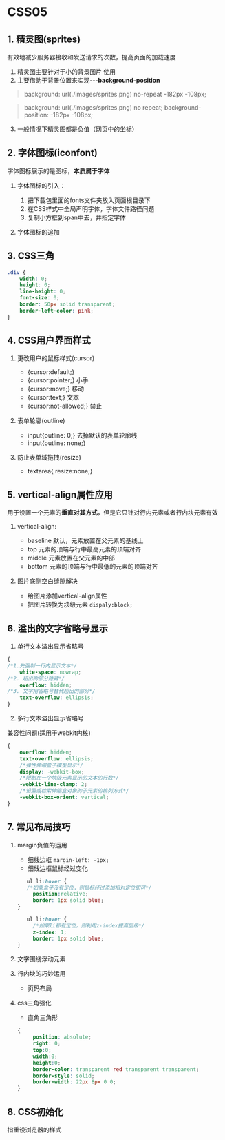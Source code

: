 # CSS05

## 1. 精灵图(sprites)

有效地减少服务器接收和发送请求的次数，提高页面的加载速度

1. 精灵图主要针对于小的背景图片 使用
2. 主要借助于背景位置来实现---**background-position**

> background: url(./images/sprites.png) no-repeat -182px -108px;

> background: url(./images/sprites.png) no repeat;
> background-position: -182px -108px;

3. 一般情况下精灵图都是负值（网页中的坐标）

## 2. 字体图标(iconfont)

字体图标展示的是图标，**本质属于字体**

1. 字体图标的引入：

    1. 把下载包里面的fonts文件夹放入页面根目录下
    2. 在CSS样式中全局声明字体，字体文件路径问题
    3. 复制小方框到span中去，并指定字体

2. 字体图标的追加

## 3. CSS三角
```css
.div {
    width: 0;
    height: 0;
    line-height: 0;
    font-size: 0;
    border: 50px solid transparent;
    border-left-color: pink;
}
```

## 4. CSS用户界面样式

1. 更改用户的鼠标样式(cursor)
    * {cursor:default;}
    * {cursor:pointer;}  小手
    * {cursor:move;}  移动
    * {cursor:text;}  文本
    * {cursor:not-allowed;}  禁止

2. 表单轮廓(outline)
    * input{outline: 0;}  去掉默认的表单轮廓线
    * input{outline: none;}

3. 防止表单域拖拽(resize)
    * textarea{ resize:none;}

## 5. vertical-align属性应用

用于设置一个元素的**垂直对其方式**，但是它只针对行内元素或者行内块元素有效

1. vertical-align:
    * baseline 默认，元素放置在父元素的基线上
    * top  元素的顶端与行中最高元素的顶端对齐
    * middle  元素放置在父元素的中部
    * bottom  元素的顶端与行中最低的元素的顶端对齐

2. 图片底侧空白缝隙解决
    * 给图片添加vertical-align属性
    * 把图片转换为块级元素  ``dispaly:block;``

## 6. 溢出的文字省略号显示

1. 单行文本溢出显示省略号

```css
{
/*1.先强制一行内显示文本*/
    white-space: nowrap;
/*2. 超出的部分隐藏*/
    overflow: hidden;
/*3. 文字用省略号替代超出的部分*/
    text-overflow: ellipsis;
}
```

2. 多行文本溢出显示省略号

兼容性问题(适用于webkit内核)

```css
{
    overflow: hidden;
    text-overflow: ellipsis;
    /*弹性伸缩盒子模型显示*/
    display: -webkit-box;
    /*限制在一个块级元素显示的文本的行数*/
    -webkit-line-clamp: 2;
    /*设置或检索伸缩盒对象的子元素的排列方式*/
    -webkit-box-orient: vertical;
}
```

## 7. 常见布局技巧

1. margin负值的运用
    * 细线边框  ``margin-left: -1px;``
    * 细线边框鼠标经过变化
   ```css
      ul li:hover {
      /*如果盒子没有定位，则鼠标经过添加相对定位即可*/
        position:relative;
        border: 1px solid blue;  
   }
   
      ul li:hover {
        /*如果li都有定位，则利用z-index提高层级*/
        z-index: 1;
        border: 1px solid blue;
   }
   ```

2. 文字围绕浮动元素

3. 行内块的巧妙运用
    * 页码布局
4. css三角强化
    * 直角三角形
   ```css
   {
        position: absolute;
        right: 0;
        top:0;
        width:0;
        height:0;
        border-color: transparent red transparent transparent;
        border-style: solid;
        border-width: 22px 8px 0 0;
   }
   ```

## 8. CSS初始化

指重设浏览器的样式
